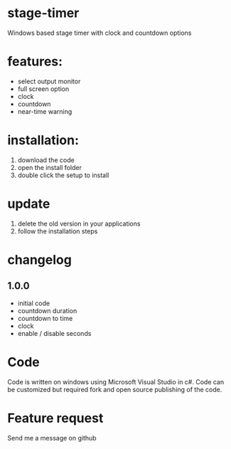 # stage-timer
Windows based stage timer with clock and countdown options

# features:
- select output monitor
- full screen option
- clock
- countdown
- near-time warning

# installation:
1. download the code
2. open the install folder
3. double click the setup to install

# update
1. delete the old version in your applications
2. follow the installation steps


# changelog

## 1.0.0
- initial code
- countdown duration
- countdown to time
- clock
- enable / disable seconds


# Code
Code is written on windows using Microsoft Visual Studio in c#.
Code can be customized but required fork and open source publishing of the code. 

# Feature request
Send me a message on github
